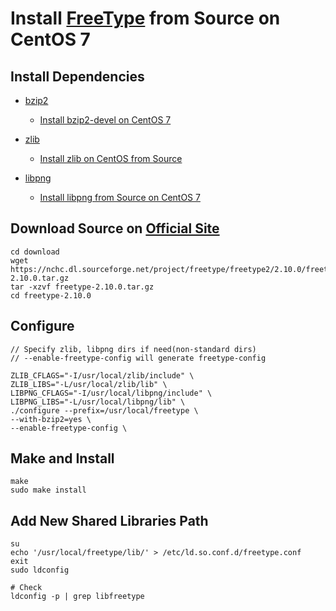 # Install [FreeType](https://www.freetype.org/) from Source on CentOS 7

## Install Dependencies
* [bzip2](http://www.bzip.org)
  * [Install bzip2-devel on CentOS 7](https://github.com/northbright/Notes/blob/master/bzip2/install-bzip2-devel-on-centos7.md)

* [zlib](https://www.zlib.net/)
   * [Install zlib on CentOS from Source](https://github.com/northbright/Notes/blob/master/zlib/install-zlib-on-centos-from-source.md)

* [libpng](http://www.libpng.org/pub/png/libpng.html)
   * [Install libpng from Source on CentOS 7](https://github.com/northbright/Notes/blob/master/libpng/install-libpng-from-source-on-centos-7.md)

## Download Source on [Official Site](https://sourceforge.net/projects/freetype/files/)

    cd download
    wget https://nchc.dl.sourceforge.net/project/freetype/freetype2/2.10.0/freetype-2.10.0.tar.gz
    tar -xzvf freetype-2.10.0.tar.gz
    cd freetype-2.10.0

## Configure

    // Specify zlib, libpng dirs if need(non-standard dirs)
    // --enable-freetype-config will generate freetype-config

    ZLIB_CFLAGS="-I/usr/local/zlib/include" \
    ZLIB_LIBS="-L/usr/local/zlib/lib" \
    LIBPNG_CFLAGS="-I/usr/local/libpng/include" \
    LIBPNG_LIBS="-L/usr/local/libpng/lib" \
    ./configure --prefix=/usr/local/freetype \
    --with-bzip2=yes \
    --enable-freetype-config \
    
## Make and Install

    make
    sudo make install

## Add New Shared Libraries Path

    su
    echo '/usr/local/freetype/lib/' > /etc/ld.so.conf.d/freetype.conf
    exit
    sudo ldconfig
      
    # Check
    ldconfig -p | grep libfreetype
